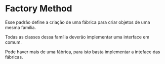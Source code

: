 # Factory Method

Esse padrão define a criação de uma fábrica para criar objetos de uma mesma família.

Todas as classes dessa família deverão implementar uma interface em comum.

Pode haver mais de uma fábrica, para isto basta implementar a inteface das fábricas.